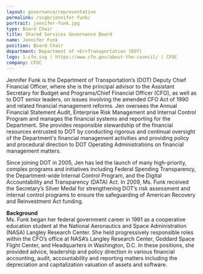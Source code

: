 ```yaml
---
layout: governance/representative
permalink: /ssgb/jennifer-funk/
portrait: jennifer-funk.jpg
type: Board Chair
title: Shared Services Governance Board
name: Jennifer Funk
position: Board Chair
department: Department of <br>Transportation (DOT)
logo: 1-cfo.svg | https://www.cfo.gov/about-the-council/ | CFOC
company: CFOC
---
```


Jennifer Funk is the Department of Transportation’s (DOT) Deputy Chief Financial Officer, where she is the principal advisor to the Assistant Secretary for Budget and Programs/Chief Financial Officer (CFO), as well as to DOT senior leaders, on issues involving the amended CFO Act of 1990 and related financial management reforms. Jen oversees the Annual Financial Statement Audit, Enterprise Risk Management and Internal Control Program and manages the financial systems and reporting for the Department. She provides responsible stewardship of the financial resources entrusted to DOT by conducting rigorous and continual oversight of the Department's financial management activities and providing policy and procedural direction to DOT Operating Administrations on financial management matters.

Since joining DOT in 2005, Jen has led the launch of many high-priority, complex programs and initiatives including Federal Spending Transparency, the Department-wide Internal Control Program, and the Digital Accountability and Transparency (DATA) Act. In 2009, Ms. Funk received the Secretary’s Silver Medal for strengthening DOT’s risk assessment and internal control programs to ensure the safeguarding of American Recovery and Reinvestment Act funding.

**Background** <br>Ms. Funk began her federal government career in 1991 as a cooperative education student at the National Aeronautics and Space Administration (NASA) Langley Research Center. She held progressively responsible roles within the CFO’s office at NASA’s Langley Research Center, Goddard Space Flight Center, and Headquarters in Washington, D.C. In these positions, she provided advice, leadership and policy direction in various financial accounting, audit, accountability and reporting matters including the depreciation and capitalization valuation of assets and software.
